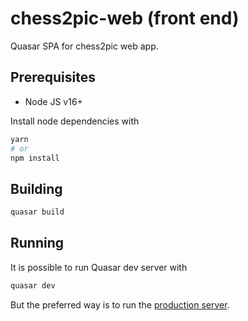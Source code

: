 # chess2pic-web (front end)
Quasar SPA for chess2pic web app.


## Prerequisites

 - Node JS v16+

Install node dependencies with
```bash
yarn
# or
npm install
```

## Building

```bash
quasar build
```

## Running

It is possible to run Quasar dev server with
```bash
quasar dev
```

But the preferred way is to run the [production server](../back/README.md).